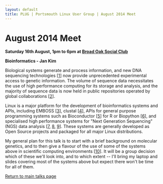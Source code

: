 ```yaml
---
layout: default
title: PLUG | Portsmouth Linux User Group | August 2014 Meet
---
```

<div>
	<h1>August 2014 Meet</h1>
	<p><b>Saturday 16th August, 1pm to 6pm at <a href="../venue.html">Broad Oak Social Club</a></b></p>
	<p><b class="blue">Bioinformatics</b><b> - Jan Kim</b></p>
	<p>Biological systems generate and process information, and new DNA sequencing technologies
	[<a href="http://en.wikipedia.org/wiki/Dna_sequencing">1</a>] now provide unprecedented experimental access to genetic information.
	The volume of sequence data necessitates the use of high performance computing for its storage and analysis, and the majority of
	sequence data is now held in public repositories operated by global collaborations
	[<a href="http://www.ncbi.nlm.nih.gov/pmc/articles/PMC3013722/">2</a>].</p>
	<p>Linux is a major platform for the development of bioinformatics systems and APIs, including EMBOSS
	[<a href="http://emboss.sourceforge.net/">3</a>], clustal [<a href="http://www.clustal.org/">4</a>], APIs for general purpose
	programming systems such as Bioconductor [<a href="http://bioconductor.org/">5</a>] for R or Biopython
	[<a href="http://biopython.org/">6</a>], and specialised high performance systems for "Next Generation Sequencing" (NGS) data analysis
	[<a href="http://samtools.sourceforge.net/">7</a>, <a href="http://bio-bwa.sourceforge.net/">8</a>,
	<a href="https://www.ebi.ac.uk/~zerbino/velvet/">9</a>]. These systems are generally developed as Open Source projects and packaged
	for all major Linux distributions.</p>
	<p>My general plan for this talk is to start with a brief background on molecular genetics, and to then give a flavour of the use of
	some of the systems above in scientific computing environments
	[<a href="http://www.software.ac.uk/collaborations-workshop-2014-cw14-software-your-reproducible-research">10</a>]. It will be a
	group decision which of these we'll look into, and to which extent -- I'll bring my laptop and slides covering most of the systems
	above but expect there won't be time for all of them.</p>
	<p class="right"><a href="/talks/">Return to main talks page</a></p>
</div>
